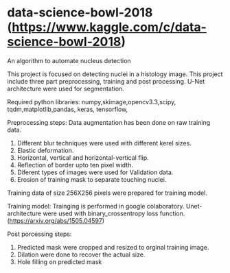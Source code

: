# data-science-bowl-2018 (https://www.kaggle.com/c/data-science-bowl-2018)
An algorithm to automate nucleus detection

This project is focused on detecting nuclei in a histology image. This project include three part preprocessing, training and post processing. 
U-Net architecture were used for segmentation.

Required python libraries: numpy,skimage,opencv3.3,scipy, tqdm,matplotlib,pandas, keras, tensorflow,   

Preprocessing steps: 
Data augmentation has been done on raw training data. 
1. Different blur techniques were used with different kerel sizes.
2. Elastic deformation.
3. Horizontal, vertical and horizontal-vertical flip.
4. Reflection of border upto ten pixel width.
5. Diferent types of images were used for Validation data. 
6. Erosion of training mask to separate touching nuclei.

Training data of size 256X256 pixels were prepared for training model.

Training model:
Trainging is performed in google colaboratory.
Unet-architecture were used with binary_crossentropy loss function. 
(https://arxiv.org/abs/1505.04597)

Post porcessing steps:
1. Predicted mask were cropped and resized to orginal training image.
2. Dilation were done to recover the actual size.
3. Hole filling on predicted mask
